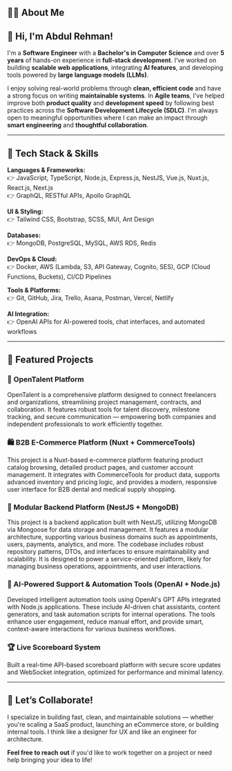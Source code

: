 ## 👨‍💻 About Me

## 👋 Hi, I'm Abdul Rehman!

I'm a **Software Engineer** with a **Bachelor's in Computer Science** and over **5 years** of hands-on experience in **full-stack development**. I’ve worked on building **scalable web applications**, integrating **AI features**, and developing tools powered by **large language models (LLMs)**.

I enjoy solving real-world problems through **clean, efficient code** and have a strong focus on writing **maintainable systems**. In **Agile teams**, I’ve helped improve both **product quality** and **development speed** by following best practices across the **Software Development Lifecycle (SDLC)**. I'm always open to meaningful opportunities where I can make an impact through **smart engineering** and **thoughtful collaboration**.


---

## 🚀 Tech Stack & Skills

**Languages & Frameworks:**  
👉 JavaScript, TypeScript, Node.js, Express.js, NestJS, Vue.js, Nuxt.js, React.js, Next.js  
👉 GraphQL, RESTful APIs, Apollo GraphQL  

**UI & Styling:**  
👉 Tailwind CSS, Bootstrap, SCSS, MUI, Ant Design  

**Databases:**  
👉 MongoDB, PostgreSQL, MySQL, AWS RDS, Redis  

**DevOps & Cloud:**  
👉 Docker, AWS (Lambda, S3, API Gateway, Cognito, SES), GCP (Cloud Functions, Buckets), CI/CD Pipelines  

**Tools & Platforms:**  
👉 Git, GitHub, Jira, Trello, Asana, Postman, Vercel, Netlify  

**AI Integration:**  
👉 OpenAI APIs for AI-powered tools, chat interfaces, and automated workflows  

---

## 🌟 Featured Projects

### 💼 OpenTalent Platform  
OpenTalent is a comprehensive platform designed to connect freelancers and organizations, streamlining project management, contracts, and collaboration. It features robust tools for talent discovery, milestone tracking, and secure communication — empowering both companies and independent professionals to work efficiently together.

### 🛍️ B2B E-Commerce Platform (Nuxt + CommerceTools)  
This project is a Nuxt-based e-commerce platform featuring product catalog browsing, detailed product pages, and customer account management. It integrates with CommerceTools for product data, supports advanced inventory and pricing logic, and provides a modern, responsive user interface for B2B dental and medical supply shopping.

### 🧩 Modular Backend Platform (NestJS + MongoDB)  
This project is a backend application built with NestJS, utilizing MongoDB via Mongoose for data storage and management. It features a modular architecture, supporting various business domains such as appointments, users, payments, analytics, and more. The codebase includes robust repository patterns, DTOs, and interfaces to ensure maintainability and scalability. It is designed to power a service-oriented platform, likely for managing business operations, appointments, and user interactions.

### 🤖 AI-Powered Support & Automation Tools (OpenAI + Node.js)  
Developed intelligent automation tools using OpenAI's GPT APIs integrated with Node.js applications. These include AI-driven chat assistants, content generators, and task automation scripts for internal operations. The tools enhance user engagement, reduce manual effort, and provide smart, context-aware interactions for various business workflows.

### 🏆 Live Scoreboard System  
Built a real-time API-based scoreboard platform with secure score updates and WebSocket integration, optimized for performance and minimal latency.

---

## 🤝 Let’s Collaborate!

I specialize in building fast, clean, and maintainable solutions — whether you're scaling a SaaS product, launching an eCommerce store, or building internal tools. I think like a designer for UX and like an engineer for architecture.

**Feel free to reach out** if you'd like to work together on a project or need help bringing your idea to life!
